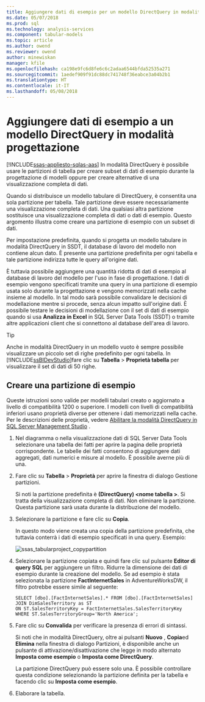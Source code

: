 ```yaml
---
title: Aggiungere dati di esempio per un modello DirectQuery in modalità progettazione | Documenti Microsoft
ms.date: 05/07/2018
ms.prod: sql
ms.technology: analysis-services
ms.component: tabular-models
ms.topic: article
ms.author: owend
ms.reviewer: owend
author: minewiskan
manager: kfile
ms.openlocfilehash: ca198e9fc6d8fe6c6c2adaa6544bfda52535a271
ms.sourcegitcommit: 1aedef909f91dc88dc741748f36eabce3a04b2b1
ms.translationtype: HT
ms.contentlocale: it-IT
ms.lasthandoff: 05/08/2018
---
```

# <a name="add-sample-data-to-a-directquery-model-in-design-mode"></a>Aggiungere dati di esempio a un modello DirectQuery in modalità progettazione
[!INCLUDE[ssas-appliesto-sqlas-aas](../../includes/ssas-appliesto-sqlas-aas.md)]
 In modalità DirectQuery è possibile usare le partizioni di tabella per creare subset di dati di esempio durante la progettazione di modelli oppure per creare alternative di una visualizzazione completa di dati.
 
 Quando si distribuisce un modello tabulare di DirectQuery, è consentita una sola partizione per tabella. Tale partizione deve essere necessariamente una visualizzazione completa di dati. Una qualsiasi altra partizione sostituisce una visualizzazione completa di dati o dati di esempio. Questo argomento illustra come creare una partizione di esempio con un subset di dati.
 
 Per impostazione predefinita, quando si progetta un modello tabulare in modalità DirectQuery in SSDT, il database di lavoro del modello non contiene alcun dato. È presente una partizione predefinita per ogni tabella e tale partizione indirizza tutte le query all'origine dati. 
  
È tuttavia possibile aggiungere una quantità ridotta di dati di esempio al database di lavoro del modello per l'uso in fase di progettazione. I dati di esempio vengono specificati tramite una query in una partizione di esempio usata solo durante la progettazione e vengono memorizzati nella cache insieme al modello. In tal modo sarà possibile convalidare le decisioni di modellazione mentre si procede, senza alcun impatto sull'origine dati. È possibile testare le decisioni di modellazione con il set di dati di esempio quando si usa **Analizza in Excel** in SQL Server Data Tools (SSDT) o tramite altre applicazioni client che si connettono al database dell'area di lavoro.  
  
> [!TIP]  
>  Anche in modalità DirectQuery in un modello vuoto è sempre possibile visualizzare un piccolo set di righe predefinito per ogni tabella. In [!INCLUDE[ssBIDevStudio](../../includes/ssbidevstudio-md.md)]fare clic su **Tabella** > **Proprietà tabella** per visualizzare il set di dati di 50 righe.  
  
## <a name="create-a-sample-partition"></a>Creare una partizione di esempio
 Queste istruzioni sono valide per modelli tabulari creato o aggiornato a livello di compatibilità 1200 o superiore. I modelli con livelli di compatibilità inferiori usano proprietà diverse per ottenere i dati memorizzati nella cache. Per le descrizioni delle proprietà, vedere [Abilitare la modalità DirectQuery in SQL Server Management Studio](../../analysis-services/tabular-models/enable-directquery-mode-in-ssms.md) .  
  
1.  Nel diagramma o nella visualizzazione dati di SQL Server Data Tools selezionare una tabella dei fatti per aprire la pagina delle proprietà corrispondente. Le tabelle dei fatti consentono di aggiungere dati aggregati, dati numerici e misure al modello. È possibile averne più di una.  
  
2.  Fare clic su **Tabella** > **Proprietà** per aprire la finestra di dialogo Gestione partizioni.  
  
    Si noti la partizione predefinita è **(DirectQuery) \<nome tabella >**. Si tratta della visualizzazione completa di dati. Non eliminare la partizione. Questa partizione sarà usata durante la distribuzione del modello.  
  
4.  Selezionare la partizione e fare clic su **Copia**.  

    In questo modo viene creata una copia della partizione predefinita, che tuttavia conterrà i dati di esempio specificati in una query. Esempio:
  
     ![ssas_tabularproject_copypartition](../../analysis-services/tabular-models/media/ssas-tabularproject-copypartition.jpg "ssas_tabularproject_copypartition")  
  
5.  Selezionare la partizione copiata e quindi fare clic sul pulsante **Editor di query SQL** per aggiungere un filtro. Ridurre la dimensione dei dati di esempio durante la creazione del modello. Se ad esempio è stata selezionata la partizione **FactInternetSales** in AdventureWorksDW, il filtro potrebbe essere simile al seguente:  
  
    ```  
    SELECT [dbo].[FactInternetSales].* FROM [dbo].[FactInternetSales]  
    JOIN DimSalesTerritory as ST  
    ON ST.SalesTerritoryKey = FactInternetSales.SalesTerritoryKey  
    WHERE ST.SalesTerritoryGroup='North America';  
    ```  
  
6.  Fare clic su **Convalida** per verificare la presenza di errori di sintassi.  
  
     Si noti che in modalità DirectQuery, oltre ai pulsanti **Nuovo** , **Copia**ed **Elimina** nella finestra di dialogo Partizioni, è disponibile anche un pulsante di attivazione/disattivazione che legge in modo alternato **Imposta come esempio** o **Imposta come DirectQuery**.  
  
     La partizione DirectQuery può essere solo una. È possibile controllare questa condizione selezionando la partizione definita per la tabella e facendo clic su **Imposta come esempio**.  
  
7.  Elaborare la tabella.  
  


  
  
